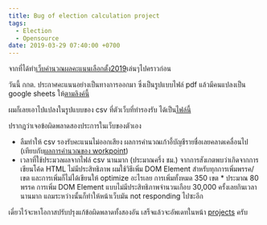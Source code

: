 ```yaml
---
title: Bug of election calculation project
tags:
  - Election
  - Opensource
date: 2019-03-29 07:40:00 +0700
---
```


จากที่ได้ทำ[เว็บคำนวณผลคะแนนเลือกตั้ง2019][project]เล่นๆไปคราวก่อน

วันนี้ กกต. ประกาศคะแนนอย่างเป็นทางการออกมา ซึ่งเป็นรูปแบบไฟล์ pdf
แล้วมีคนแปลงเป็น google sheets ให้[ตามลิงค์นี้][score-google-sheets]

ผมก็เลยเอาไปแปลงในรูปแบบของ csv ที่ตัวเว็บที่ทำรองรับ ได้เป็น[ไฟล์นี้][score-parsed]

ปรากฎว่าเจอข้อผิดพลาดสองประการในเว็บของตัวเอง
- ลืมทำให้ csv รองรับคะแนนไม่ออกเสียง ผลการคำนวณเก้าอี้บัญชีรายชื่อเลยคลาดเคลื่อนไป
(เทียบกับ[ผลการคำนวณของ workpoint][workpoint])
- เวลาที่ใช้ประมวลผลจากไฟล์ csv นานมาก (ประมาณครึ่ง ชม.)
จากการสังเกตพบว่าเกิดจากการเขียนโค้ด HTML ไม่มีประสิทธิภาพ ผมใช้วิธีเพิ่ม DOM Element
สำหรับทุกการเพิ่มพรรค/เขต และการเพิ่มก็ไม่ได้เขียนให้ optimize อะไรเลย
การเพิ่มทั้งหมด 350 เขต * ประมาณ 80 พรรค
การเพิ่ม DOM Element แบบไม่มีประสิทธิภาพจำนวนเกือบ 30,000 ครั้งเลยกินเวลานานมาก
แถมระหว่างนั้นก็ทำให้หน้าเว็บมัน not responding ไปซะอีก

เดี๋ยวไว้จะหาโอกาสปรับปรุงแก้ข้อผิดพลาดทั้งสองอัน เสร็จแล้วจะอัพเดทในหน้า [projects][project-page] ครับ

[project]: //thai-election2019/
[project-page]: /projects
[score-google-sheets]: //docs.google.com/spreadsheets/d/1xKLvpNFD9JtIY7HJ8vk1AjlVUAT-AjaQrvKDBDv6Tu4/edit#gid=1145377028
[score-parsed]: /assets/file/parsed-score.csv
[workpoint]: //vote.workpointnews.com